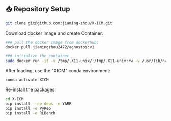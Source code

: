 ## 📥 Repository Setup
```bash
git clone git@github.com:jiaming-zhou/X-ICM.git
```

Download docker Image and create Container:
```bash
### pull the docker Image from dockerhub:
docker pull jiamingzhou2472/agnostos:v1

### initialize the container
sudo docker run -it -v /tmp/.X11-unix/:/tmp/.X11-unix:rw -v /usr/lib/nvidia:/usr/lib/nvidia -e SDL_VIDEO_GL_DRIVER=libGL.so.1.7.0 -e DISPLAY=$DISPLAY -e NVIDIA_VISIBLE_DEVICES=all -e  NVIDIA_DRIVER_CAPABILITIES=all --gpus=all -p 6666:22 -v /path/to/source_files:/path/to/target_files --name display jiamingzhou2472/agnostos:v1 bash
```

After loading, use the "XICM" conda environment:
```bash
conda activate XICM
```

Re-install the packages:
```bash
cd X-ICM
pip install --no-deps -e YARR
pip install -e PyRep
pip install -e RLBench
```
